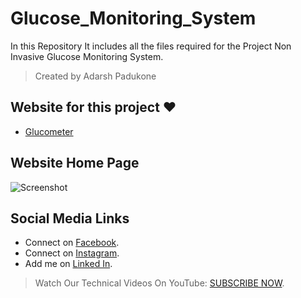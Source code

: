 # Glucose_Monitoring_System
In this Repository It includes all the files required for the Project Non Invasive Glucose Monitoring System.
>Created by Adarsh Padukone



## Website for this project :heart:
- [Glucometer](http://gluco.dx.am)

## Website Home Page
![Screenshot](https://github.com/adarshpadukone/Glucose_Monitoring_System/blob/master/imges/homepage.JPG
)

## Social Media Links
* Connect on [Facebook](http://www.facebook.com/aadarshpadukone).
* Connect on [Instagram](http://www.instagram.com/adarshpadukone).
* Add me on [Linked In](https://www.linkedin.com/in/adarsh-padukone-145329156).

>Watch Our Technical Videos On YouTube: [SUBSCRIBE NOW](http://www.youtube.com/adarshpadukone?sub_confirmation=1).
